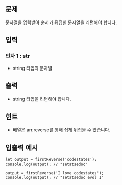 ## 문제

문자열을 입력받아 순서가 뒤집힌 문자열을 리턴해야 합니다.

## 입력

### 인자 1 : str
- string 타입의 문자열

## 출력

- string 타입을 리턴해야 합니다.

## 힌트

- 배열은 arr.reverse를 통해 쉽게 뒤집을 수 있습니다.

## 입출력 예시

```
let output = firstReverse('codestates');
console.log(output); // "setatsedoc"

output = firstReverse('I love codestates');
console.log(output); // "setatsedoc evol I"
```